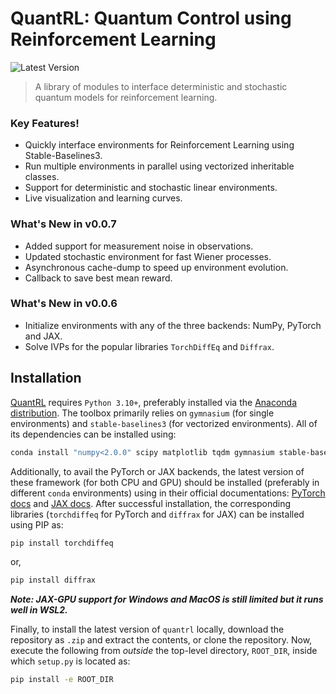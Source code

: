 # QuantRL: Quantum Control using Reinforcement Learning

![Latest Version](https://img.shields.io/badge/version-0.0.7-red?style=for-the-badge)

> A library of modules to interface deterministic and stochastic quantum models for reinforcement learning.

### Key Features!

* Quickly interface environments for Reinforcement Learning using Stable-Baselines3.
* Run multiple environments in parallel using vectorized inheritable classes.
* Support for deterministic and stochastic linear environments.
* Live visualization and learning curves.

### What's New in v0.0.7

* Added support for measurement noise in observations.
* Updated stochastic environment for fast Wiener processes.
* Asynchronous cache-dump to speed up environment evolution.
* Callback to save best mean reward.

### What's New in v0.0.6

* Initialize environments with any of the three backends: NumPy, PyTorch and JAX.
* Solve IVPs for the popular libraries `TorchDiffEq` and `Diffrax`.

## Installation

[QuantRL](https://github.com/sampreet/quantrl) requires `Python 3.10+`, preferably installed via the [Anaconda distribution](https://www.anaconda.com/download).
The toolbox primarily relies on `gymnasium` (for single environments) and `stable-baselines3` (for vectorized environments).
All of its dependencies can be installed using:

```bash
conda install "numpy<2.0.0" scipy matplotlib tqdm gymnasium stable-baselines3
```

Additionally, to avail the PyTorch or JAX backends, the latest version of these framework (for both CPU and GPU) should be installed (preferably in different `conda` environments) using in their official documentations: [PyTorch docs](https://pytorch.org/get-started/locally/) and [JAX docs](https://jax.readthedocs.io/en/latest/installation.html).
After successful installation, the corresponding libraries (`torchdiffeq` for PyTorch and `diffrax` for JAX) can be installed using PIP as:

```bash
pip install torchdiffeq
```

or,

```bash
pip install diffrax
```

***Note: JAX-GPU support for Windows and MacOS is still limited but it runs well in WSL2.***

Finally, to install the latest version of `quantrl` locally, download the repository as `.zip` and extract the contents, or clone the repository.
Now, execute the following from *outside* the top-level directory, `ROOT_DIR`, inside which `setup.py` is located as:

```bash
pip install -e ROOT_DIR
```